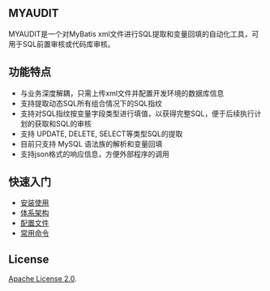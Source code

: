 ## MYAUDIT

MYAUDIT是一个对MyBatis xml文件进行SQL提取和变量回填的自动化工具，可用于SQL前置审核或代码库审核。

## 功能特点

* 与业务深度解耦，只需上传xml文件并配置开发环境的数据库信息
* 支持提取动态SQL所有组合情况下的SQL指纹
* 支持对SQL指纹按变量字段类型进行填值，以获得完整SQL，便于后续执行计划的获取和SQL的审核
* 支持 UPDATE, DELETE, SELECT等类型SQL的提取
* 目前只支持 MySQL 语法族的解析和变量回填
* 支持json格式的响应信息，方便外部程序的调用

## 快速入门

* [安装使用](https://github.com/dbaxg/myaudit/tree/master/doc/install.md)
* [体系架构](https://github.com/dbaxg/myaudit/tree/master/doc/structure.md)
* [配置文件](https://github.com/dbaxg/myaudit/tree/master/doc/config.md)
* [常用命令](https://github.com/dbaxg/myaudit/tree/master/doc/command.md)
## License

[Apache License 2.0](https://github.com/dbaxg/myaudit/tree/master/LICENSE).